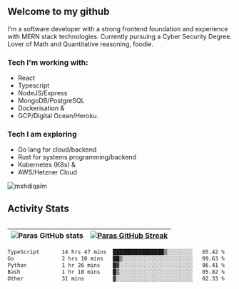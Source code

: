 ## Welcome to my github

I'm a software developer with a strong frontend foundation and experience with MERN stack technologies. Currently pursuing a Cyber Security Degree. Lover of Math and Quantitative reasoning, foodie.

### Tech I'm working with:

- React
- Typescript
- NodeJS/Express
- MongoDB/PostgreSQL
- Dockerisation &
- GCP/Digital Ocean/Heroku.

### Tech I am exploring

- Go lang for cloud/backend
- Rust for systems programming/backend
- Kubernetes (K8s) &
- AWS/Hetzner Cloud

![mxhdiqaim](https://komarev.com/ghpvc/?username=mxhdiqaim&label=Profile%20views&color=0e75b6&style=flat)

## Activity Stats
<!--- -- Activity Graph ------------------------------------------------------------------------------------------------------------------------------------ -->

<img alt="" src="https://github-readme-activity-graph.vercel.app/graph?username=mxhdiqaim&bg_color=161b22&color=ffffff&line=d5d5d5&point=a76c6c&area=true&hide_border=true&hide_title=true" />


<!--- -- GitHub Stats ------------------------------------------------------------------------------------------------------------------------------------ -->
| ![Paras GitHub stats](https://github-readme-stats.vercel.app/api?username=mxhdiqaim&show_icons=true&theme=dracula) | [![Paras GitHub Streak](https://streak-stats.demolab.com/?user=mxhdiqaim&show_icons=true&theme=dracula)](https://git.io/streak-stats) |
|--------------------------------------------------------------------------------------------------------------------|---------------------------------------------------------------------------------------------------------------------------------------|

 <!--START_SECTION:waka-->

```txt
TypeScript       14 hrs 47 mins  ████████████████▒░░░░░░░░   65.42 %
Go               2 hrs 10 mins   ██▒░░░░░░░░░░░░░░░░░░░░░░   09.63 %
Python           1 hr 26 mins    █▓░░░░░░░░░░░░░░░░░░░░░░░   06.41 %
Bash             1 hr 18 mins    █▒░░░░░░░░░░░░░░░░░░░░░░░   05.82 %
Other            31 mins         ▓░░░░░░░░░░░░░░░░░░░░░░░░   02.33 %
```

<!--END_SECTION:waka-->
